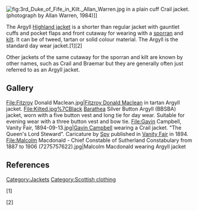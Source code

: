 ![](3rd_Duke_of_Fife_in_Kilt._Allan_Warren.jpg "fig:3rd_Duke_of_Fife_in_Kilt._Allan_Warren.jpg")
in a plain cuff Crail jacket.
(photograph by Allan Warren, 1984)\]\]

The Argyll [Highland jacket](Highland_dress "wikilink") is a shorter
than regular jacket with gauntlet cuffs and pocket flaps and front
cutaway for wearing with a [sporran](sporran "wikilink") and
[kilt](kilt "wikilink"). It can be of tweed, tartan or solid colour
material. The Argyll is the standard day wear jacket.[1][2]

Other jackets of the same cutaway for the sporran and kilt are known by
other names, such as Crail and Braemar but they are generally often just
referred to as an Argyll jacket.

## Gallery

<File:Fitzroy> Donald Maclean.jpg\|[Fitzroy Donald
Maclean](Fitzroy_Donald_Maclean "wikilink") in tartan Argyll jacket.
<File:Kilted.jpg%7CBlack> [Barathea](Barathea "wikilink") Silver Button
Argyll (BBSBA) jacket, worn with a five button vest and long tie for day
wear. Suitable for evening wear with a three button vest and bow tie.
<File:Gavin> Campbell, Vanity Fair, 1894-09-13.jpg\|[Gavin
Campbell](Gavin_Campbell,_1st_Marquess_of_Breadalbane "wikilink")
wearing a Crail jacket. "The Queen's Lord Steward". Caricature by
[Spy](Leslie_Ward "wikilink") published in [Vanity
Fair](Vanity_Fair_(British_magazine_1868-1914) "wikilink") in 1894.
<File:Malcolm> Macdonald - Chief Constable of Sutherland Constabulary
from 1887 to 1906 (7275757622).jpg\|Malcolm Macdonald wearing Argyll
jacket

## References

[Category:Jackets](Category:Jackets "wikilink") [Category:Scottish
clothing](Category:Scottish_clothing "wikilink")

[1]

[2]